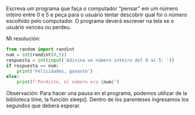 Escreva um programa que faça o computador “pensar” em um número inteiro entre 0 e 5 e peça para o usuário tentar descobrir qual foi o número escolhido pelo computador. O programa deverá escrever na tela se o usuário venceu ou perdeu.

Mi resolución:

```python
from random import randint  
num = int(randint(0,5))  
respuesta = int(input('Adivina un número inteiro del 0 al 5: '))  
if respuesta == num:  
    print('Felicidades, ganaste')  
else:  
    print(f'Perdiste, el número era {num}')

```

Observación:
Para hacer una pausa en el programa, podemos utilizar de la biblioteca time, la función sleep(). Dentro de los parenteses ingresamos los segundos que deberá esperar.